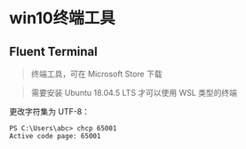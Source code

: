 # win10终端工具

## Fluent Terminal

>终端工具，可在 Microsoft Store 下载

>需要安装 Ubuntu 18.04.5 LTS 才可以使用 WSL 类型的终端

更改字符集为 UTF-8：

```text
PS C:\Users\abc> chcp 65001
Active code page: 65001
```

